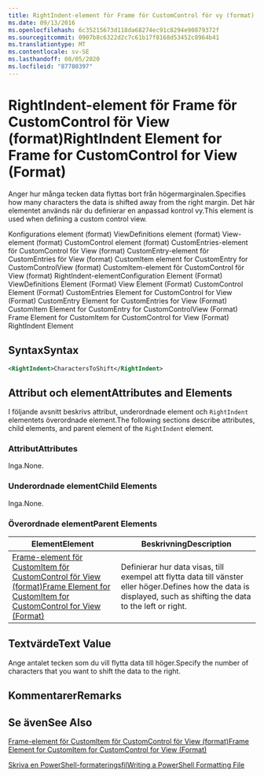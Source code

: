 ```yaml
---
title: RightIndent-element för Frame för CustomControl för vy (format) | Microsoft Docs
ms.date: 09/13/2016
ms.openlocfilehash: 6c35215673d118da68274ec91c8294e90879372f
ms.sourcegitcommit: 0907b8c6322d2c7c61b17f8168d53452c8964b41
ms.translationtype: MT
ms.contentlocale: sv-SE
ms.lasthandoff: 08/05/2020
ms.locfileid: "87780397"
---
```

# <a name="rightindent-element-for-frame-for-customcontrol-for-view-format"></a><span data-ttu-id="eb31d-102">RightIndent-element för Frame för CustomControl för View (format)</span><span class="sxs-lookup"><span data-stu-id="eb31d-102">RightIndent Element for Frame for CustomControl for View (Format)</span></span>

<span data-ttu-id="eb31d-103">Anger hur många tecken data flyttas bort från högermarginalen.</span><span class="sxs-lookup"><span data-stu-id="eb31d-103">Specifies how many characters the data is shifted away from the right margin.</span></span> <span data-ttu-id="eb31d-104">Det här elementet används när du definierar en anpassad kontrol vy.</span><span class="sxs-lookup"><span data-stu-id="eb31d-104">This element is used when defining a custom control view.</span></span>

<span data-ttu-id="eb31d-105">Konfigurations element (format) ViewDefinitions element (format) View-element (format) CustomControl element (format) CustomEntries-element för CustomControl för View (format) CustomEntry-element för CustomEntries för View (format) CustomItem element for CustomEntry for CustomControlView (format) CustomItem-element för CustomControl för View (format) RightIndent-element</span><span class="sxs-lookup"><span data-stu-id="eb31d-105">Configuration Element (Format) ViewDefinitions Element (Format) View Element (Format) CustomControl Element (Format) CustomEntries Element for CustomControl for View (Format) CustomEntry Element for CustomEntries for View (Format) CustomItem Element for CustomEntry for CustomControlView (Format) Frame Element for CustomItem for CustomControl for View (Format) RightIndent Element</span></span>

## <a name="syntax"></a><span data-ttu-id="eb31d-106">Syntax</span><span class="sxs-lookup"><span data-stu-id="eb31d-106">Syntax</span></span>

```xml
<RightIndent>CharactersToShift</RightIndent>
```

## <a name="attributes-and-elements"></a><span data-ttu-id="eb31d-107">Attribut och element</span><span class="sxs-lookup"><span data-stu-id="eb31d-107">Attributes and Elements</span></span>

<span data-ttu-id="eb31d-108">I följande avsnitt beskrivs attribut, underordnade element och `RightIndent` elementets överordnade element.</span><span class="sxs-lookup"><span data-stu-id="eb31d-108">The following sections describe attributes, child elements, and parent element of the `RightIndent` element.</span></span>

### <a name="attributes"></a><span data-ttu-id="eb31d-109">Attribut</span><span class="sxs-lookup"><span data-stu-id="eb31d-109">Attributes</span></span>

<span data-ttu-id="eb31d-110">Inga.</span><span class="sxs-lookup"><span data-stu-id="eb31d-110">None.</span></span>

### <a name="child-elements"></a><span data-ttu-id="eb31d-111">Underordnade element</span><span class="sxs-lookup"><span data-stu-id="eb31d-111">Child Elements</span></span>

<span data-ttu-id="eb31d-112">Inga.</span><span class="sxs-lookup"><span data-stu-id="eb31d-112">None.</span></span>

### <a name="parent-elements"></a><span data-ttu-id="eb31d-113">Överordnade element</span><span class="sxs-lookup"><span data-stu-id="eb31d-113">Parent Elements</span></span>

|<span data-ttu-id="eb31d-114">Element</span><span class="sxs-lookup"><span data-stu-id="eb31d-114">Element</span></span>|<span data-ttu-id="eb31d-115">Beskrivning</span><span class="sxs-lookup"><span data-stu-id="eb31d-115">Description</span></span>|
|-------------|-----------------|
|[<span data-ttu-id="eb31d-116">Frame-element för CustomItem för CustomControl för View (format)</span><span class="sxs-lookup"><span data-stu-id="eb31d-116">Frame Element for CustomItem for CustomControl for View (Format)</span></span>](./frame-element-for-customitem-for-customcontrol-for-view-format.md)|<span data-ttu-id="eb31d-117">Definierar hur data visas, till exempel att flytta data till vänster eller höger.</span><span class="sxs-lookup"><span data-stu-id="eb31d-117">Defines how the data is displayed, such as shifting the data to the left or right.</span></span>|

## <a name="text-value"></a><span data-ttu-id="eb31d-118">Textvärde</span><span class="sxs-lookup"><span data-stu-id="eb31d-118">Text Value</span></span>

<span data-ttu-id="eb31d-119">Ange antalet tecken som du vill flytta data till höger.</span><span class="sxs-lookup"><span data-stu-id="eb31d-119">Specify the number of characters that you want to shift the data to the right.</span></span>

## <a name="remarks"></a><span data-ttu-id="eb31d-120">Kommentarer</span><span class="sxs-lookup"><span data-stu-id="eb31d-120">Remarks</span></span>

## <a name="see-also"></a><span data-ttu-id="eb31d-121">Se även</span><span class="sxs-lookup"><span data-stu-id="eb31d-121">See Also</span></span>

[<span data-ttu-id="eb31d-122">Frame-element för CustomItem för CustomControl för View (format)</span><span class="sxs-lookup"><span data-stu-id="eb31d-122">Frame Element for CustomItem for CustomControl for View (Format)</span></span>](./frame-element-for-customitem-for-customcontrol-for-view-format.md)

[<span data-ttu-id="eb31d-123">Skriva en PowerShell-formateringsfil</span><span class="sxs-lookup"><span data-stu-id="eb31d-123">Writing a PowerShell Formatting File</span></span>](./writing-a-powershell-formatting-file.md)
